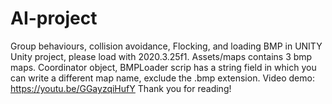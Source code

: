 # AI-project
Group behaviours, collision avoidance, Flocking, and loading BMP in UNITY
Unity project, please load with 2020.3.25f1. Assets/maps contains 3 bmp maps. Coordinator object, BMPLoader scrip has a string field in which you can write a different map name, exclude the .bmp extension.
Video demo: https://youtu.be/GGayzqiHufY
Thank you for reading!
